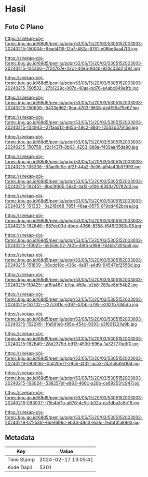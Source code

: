 # Hasil

## Foto C Plano

https://sirekap-obj-formc.kpu.go.id/68d5/pemilu/pdpr/53/05/15/20/03/5305152003003-20240215-150004--9ead4f19-12a7-482a-9781-e09be6aa47f3.jpg

https://sirekap-obj-formc.kpu.go.id/68d5/pemilu/pdpr/53/05/15/20/03/5305152003003-20240215-104306--7f247b7e-42c1-40e5-9d4b-920c03d21394.jpg

https://sirekap-obj-formc.kpu.go.id/68d5/pemilu/pdpr/53/05/15/20/03/5305152003003-20240215-150502--27b1229c-007d-40aa-bd76-e4abc849e1fb.jpg

https://sirekap-obj-formc.kpu.go.id/68d5/pemilu/pdpr/53/05/15/20/03/5305152003003-20240215-150606--5433e962-1fca-4703-9608-de4f59a75e67.jpg

https://sirekap-obj-formc.kpu.go.id/68d5/pemilu/pdpr/53/05/15/20/03/5305152003003-20240215-104943--27faad12-965b-49c2-88d1-10502d57915d.jpg

https://sirekap-obj-formc.kpu.go.id/68d5/pemilu/pdpr/53/05/15/20/03/5305152003003-20240215-150758--f2c1437f-0b63-4203-8d8a-f409aa45da90.jpg

https://sirekap-obj-formc.kpu.go.id/68d5/pemilu/pdpr/53/05/15/20/03/5305152003003-20240215-105338--63ad9c9e-df21-44a2-9c06-a94a43b57993.jpg

https://sirekap-obj-formc.kpu.go.id/68d5/pemilu/pdpr/53/05/15/20/03/5305152003003-20240215-162451--9bd3f665-56a0-4a12-b106-6383a70782d3.jpg

https://sirekap-obj-formc.kpu.go.id/68d5/pemilu/pdpr/53/05/15/20/03/5305152003003-20240215-151333--0e218c68-7851-48aa-8575-819dd462bcea.jpg

https://sirekap-obj-formc.kpu.go.id/68d5/pemilu/pdpr/53/05/15/20/03/5305152003003-20240215-162646--687dc03d-dbeb-4366-8358-f646f2980c08.jpg

https://sirekap-obj-formc.kpu.go.id/68d5/pemilu/pdpr/53/05/15/20/03/5305152003003-20240215-110025--55556c02-7405-48f5-a996-764bb730faa9.jpg

https://sirekap-obj-formc.kpu.go.id/68d5/pemilu/pdpr/53/05/15/20/03/5305152003003-20240215-151809--06cdd18c-436c-4a87-a4d9-94547bf2556d.jpg

https://sirekap-obj-formc.kpu.go.id/68d5/pemilu/pdpr/53/05/15/20/03/5305152003003-20240215-110425--af6fa487-b7ca-450a-b2b8-783ae8bf54b2.jpg

https://sirekap-obj-formc.kpu.go.id/68d5/pemilu/pdpr/53/05/15/20/03/5305152003003-20240215-152102--727c381c-e397-47bb-b795-e2921b7d5bdb.jpg

https://sirekap-obj-formc.kpu.go.id/68d5/pemilu/pdpr/53/05/15/20/03/5305152003003-20240215-152249--1fa581e6-f85a-454c-9393-e3f601224a9b.jpg

https://sirekap-obj-formc.kpu.go.id/68d5/pemilu/pdpr/53/05/15/20/03/5305152003003-20240215-162849--28d2379d-b913-4530-996a-1a32777bdff0.jpg

https://sirekap-obj-formc.kpu.go.id/68d5/pemilu/pdpr/53/05/15/20/03/5305152003003-20240216-083036--0b02be71-2955-4f32-ac53-24a158d9d164.jpg

https://sirekap-obj-formc.kpu.go.id/68d5/pemilu/pdpr/53/05/15/20/03/5305152003003-20240215-163024--538257ef-e863-466c-a29b-ce892531c947.jpg

https://sirekap-obj-formc.kpu.go.id/68d5/pemilu/pdpr/53/05/15/20/03/5305152003003-20240216-083037--75b4bf1b-a676-4c5c-b02a-ea3dba3c6e18.jpg

https://sirekap-obj-formc.kpu.go.id/68d5/pemilu/pdpr/53/05/15/20/03/5305152003003-20240216-072530--6def696c-eb34-48c3-8c0c-7edbf3fa89e3.jpg


## Metadata

| Key        | Value               |
| ---------- | ------------------- |
| Time Stamp | 2024-02-17 13:05:41 |
| Kode Dapil | 5301                |



